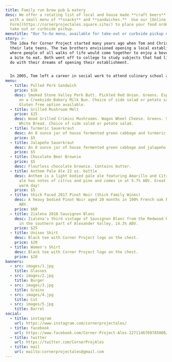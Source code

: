 ```yaml
---
title: Family run brew pub & eatery
desc: We offer a rotating list of local and house made **craft beers** along
  with a small menu of **snacks** and **sandwiches.**  Use our [Online Ordering
  Form](https://cornerprojectales.square.site/) to place your food order for
  take out or curbside pickup.
menutitle: "Our To-Go menu, available for take-out or curbside pickup only! "
story: >-
  The idea for Corner Project started many years ago when Tom and Chris were in
  their late teens. The two brothers envisioned opening a local establishment
  where people of all walks of life would come together to enjoy a beverage and
  a bite to eat. Both went off to college to study subjects that had little to
  do with their dreams of opening their establishment.


  In 2005, Tom left a career in social work to attend culinary school and a few years later, Chris began brewing beer on his stove-top. In early 2017 the two of them revisited their dream in a more serious mindset and brought the concept of Corner Project to fruition.
menu:
  - title: Pulled Pork Sandwich
    price: $16
    desc: Smoked Stone Valley Pork Butt. Pickled Red Onion. Greens. Espelette Mayo
      on a Creekside Bakery Milk Bun. Choice of side salad or potato salad.
      Gluten free option available.
  - title: Grilled Mushroom Melt
    price: $15
    desc: Wood Grilled Crimini Mushrooms. Wagon Wheel Cheese. Greens. Sliced Pullman
      White Bread. Choice of side salad or potato salad.
  - title: Turmeric Sauerkraut
    desc: An 8 ounce jar of house fermented green cabbage and turmeric.
    price: $5
  - title: Jalapeño Sauerkraut
    desc: An 8 ounce jar of house fermented green cabbage and jalapeño.
    price: $5
  - title: Chocolate Beer Brownie
    price: $5
    desc: Flourless chocolate brownie. Contains butter.
  - title: Anthem Pale Ale 22 oz. bottle
    desc: Anthem is a light bodied pale ale featuring Amarillo and Citra hops. This
      ale has notes of citrus and pine and comes in at 5.7% ABV. Great for a
      warm day!
    price: $5
  - title: Shick Faced 2017 Pinot Noir (Shick Family Wines)
    desc: A heavy bodied Pinot Noir aged 20 months in 100% French oak barrels. 14.8%
      ABV.
    price: $60
  - title: Zialena 2018 Sauvignon Blanc
    desc: Zialena's third vintage of Sauvignon Blanc from the Redwood Ranch Vineyard
      in the southern part of Alexander Valley. 14.3% ABV.
    price: $25
  - title: Unisex Shirt
    desc: Black tee with Corner Project logo on the chest.
    price: $20
  - title: Women's Shirt
    desc: Black tee with Corner Project logo on the chest.
    price: $20
banners:
  - src: images/1.jpg
    title: Glasses
  - src: images/2.jpg
    title: Burger
  - src: images/3.jpg
    title: Grains
  - src: images/4.jpg
    title: Cut
  - src: images/5.jpg
    title: Barrel
social:
  - title: instagram
    url: https://www.instagram.com/cornerprojectales/
  - title: facebook
    url: https://www.facebook.com/Corner-Project-Ales-2271146709785008/
  - title: twitter
    url: https://twitter.com/CornerProjAles
  - title: mail
    url: mailto:cornerprojectales@gmail.com
---
```

